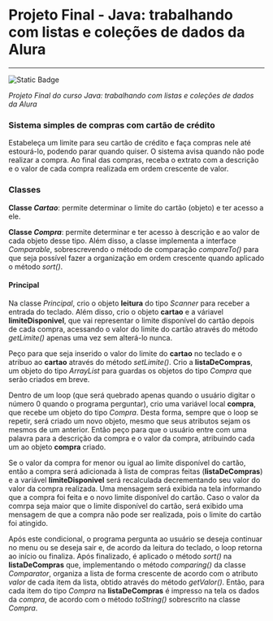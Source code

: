 # Projeto Final - Java: trabalhando com listas e coleções de dados da Alura

***

![Static Badge](https://img.shields.io/badge/Status-Done-dark_green)

*Projeto Final do curso Java: trabalhando com listas e coleções de dados da Alura*

### Sistema simples de compras com cartão de crédito

Estabeleça um limite para seu cartão de crédito e faça compras nele até 
estourá-lo, podendo parar quando quiser. O sistema avisa quando não pode realizar a compra. Ao final 
das compras, receba o extrato com a descrição e o valor de cada compra
realizada em ordem crescente de valor.

### Classes

**Classe *Cartao***: permite determinar o limite do cartão (objeto) e ter acesso a ele. 

**Classe *Compra***: permite determinar e ter acesso à descrição e ao valor de cada objeto
desse tipo. Além disso, a classe implementa a interface *Comparable*, sobrescrevendo o 
método de comparação *compareTo()* para que seja possível fazer a organização em ordem
crescente quando aplicado o método *sort()*.

#### Principal

Na classe *Principal*, crio o objeto **leitura** do tipo *Scanner* para receber a entrada 
do teclado. Além disso, crio o objeto **cartao** e a váriavel **limiteDisponivel**, que vai
representar o limite disponível do cartão depois de cada compra, acessando o valor do limite
do cartão através do método *getLimite()* apenas uma vez sem alterá-lo nunca.

Peço para que seja inserido o valor do limite do **cartao** no teclado e o atribuo ao **cartao** 
através do método *setLimite()*. Crio a **listaDeCompras**, um objeto do tipo *ArrayList* para
guardas os objetos do tipo *Compra* que serão criados em breve.

Dentro de um loop (que será quebrado apenas quando o usuário digitar o número 0 quando o programa
perguntar), crio uma variável local **compra**, que recebe um objeto do tipo *Compra*. Desta forma,
sempre que o loop se repetir, será criado um novo objeto, mesmo que seus atributos sejam os mesmos
de um anterior. Então peço para que o usuário entre com uma palavra para a descrição da compra e o 
valor da compra, atribuindo cada um ao objeto **compra** criado.

Se o valor da compra for menor ou igual ao limite disponível do cartão, então a compra será adicionada
à lista de compras feitas (**listaDeCompras**) e a variável **limiteDisponivel** será recalculada
decrementando seu valor do valor da compra realizada. Uma mensagem será exibida na tela informando que
a compra foi feita e o novo limite disponível do cartão. Caso o valor da comrpa seja maior que o limite 
disponível do cartão, será exibido uma mensagem de que a compra não pode ser realizada, pois o limite do 
cartão foi atingido.

Após este condicional, o programa pergunta ao usuário se deseja continuar no menu ou se deseja sair e, de acordo
da leitura do teclado, o loop retorna ao início ou finaliza. Após finalizado, é aplicado o método *sort()* na 
**listaDeCompras** que, implementando o método *comparing()* da classe *Comparator*, organiza a lista de forma 
crescente de acordo com o atributo *valor* de cada item da lista, obtido através do método *getValor()*. Então, 
para cada item do tipo *Compra* na **listaDeCompras** é impresso na tela os dados da *compra*, de acordo com o
método *toString()* sobrescrito na classe *Compra*. 
